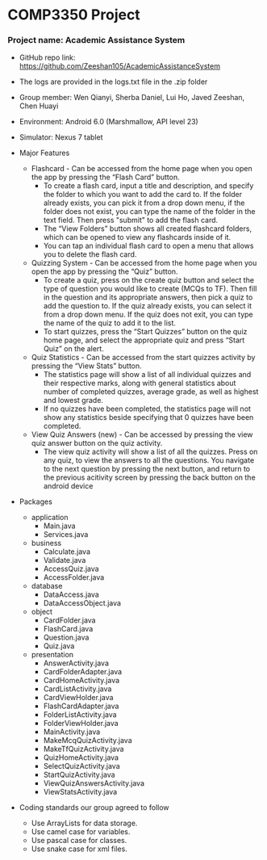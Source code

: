 # COMP3350 Project
### Project name: Academic Assistance System
- GitHub repo link: https://github.com/Zeeshan105/AcademicAssistanceSystem
- The logs are provided in the logs.txt file in the .zip folder

- Group member:   Wen Qianyi, Sherba Daniel, Lui Ho, Javed Zeeshan, Chen Huayi 
- Environment:  Android 6.0 (Marshmallow, API level 23)
- Simulator: Nexus 7 tablet

- Major Features
    - Flashcard - Can be accessed from the home page when you open the app by pressing the “Flash Card” button.
       - To create a flash card, input a title and description, and specify the folder to which you want to add the card to. If the folder already exists, you can pick it from a 
         drop down menu, if the folder does not exist, you can type the name of the folder in the text field. Then press "submit" to add the flash card.
       - The “View Folders” button shows all created flashcard folders, which can be opened to view any flashcards inside of it.  
       - You can tap an individual flash card to open a menu that allows you to delete the flash card.
    - Quizzing System - Can be accessed from the home page when you open the app by pressing the “Quiz” button.
       - To create a quiz, press on the create quiz button and select the type of question you would like to create (MCQs to TF). Then fill in the question and its appropriate            answers, then pick a quiz to add the question to. If the quiz already exists, you can select it from a drop down menu. If the quiz does not exit, you can type the name          of the quiz to add it to the list.
       - To start quizzes, press the “Start Quizzes” button on the quiz home page, and select the appropriate quiz and press “Start Quiz” on the alert.
    - Quiz Statistics  - Can be accessed from the start quizzes activity by pressing the “View Stats” button.
       - The statistics page will show a list of all individual quizzes and their respective marks, along with general statistics about number of completed quizzes, average              grade, as well as highest and lowest grade. 
       - If no quizzes have been completed, the statistics page will not show any statistics beside specifying that 0 quizzes have been completed.
    - View Quiz Answers (new) - Can be accessed by pressing the view quiz answer button on the quiz activity.
       - The view quiz activity will show a list of all the quizzes. Press on any quiz, to view the answers to all the questions. You navigate to the next question by pressing            the next button, and return to the previous acitivity screen by pressing the back button on the android device
    
- Packages
    - application
        - Main.java
        - Services.java
    - business
        - Calculate.java
        - Validate.java
        - AccessQuiz.java
        - AccessFolder.java
    - database
        - DataAccess.java
        - DataAccessObject.java
    - object
        - CardFolder.java
        - FlashCard.java
        - Question.java
        - Quiz.java
    - presentation
        - AnswerActivity.java
        - CardFolderAdapter.java
        - CardHomeActivity.java
        - CardListActivity.java
        - CardViewHolder.java
        - FlashCardAdapter.java
        - FolderListActivity.java
        - FolderViewHolder.java
        - MainActivity.java
        - MakeMcqQuizActivity.java
        - MakeTfQuizActivity.java
        - QuizHomeActivity.java
        - SelectQuizActivity.java
        - StartQuizActivity.java
        - ViewQuizAnswersActivity.java
        - ViewStatsActivity.java

        


- Coding standards our group agreed to follow
   - Use ArrayLists for data storage. 
   - Use camel case for variables.
   - Use pascal case for classes.
   - Use snake case for xml files.

